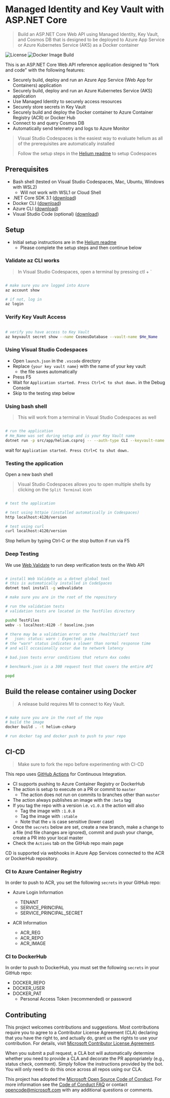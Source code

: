 # Managed Identity and Key Vault with ASP.NET Core

> Build an ASP.NET Core Web API using Managed Identity, Key Vault, and Cosmos DB that is designed to be deployed to Azure App Service or Azure Kubernetes Service (AKS) as a Docker container

![License](https://img.shields.io/badge/license-MIT-green.svg)
![Docker Image Build](https://github.com/retaildevcrews/helium-csharp/workflows/Docker%20Image%20Build/badge.svg)

This is an ASP.NET Core Web API reference application designed to "fork and code" with the following features:

- Securely build, deploy and run an Azure App Service (Web App for Containers) application
- Securely build, deploy and run an Azure Kubernetes Service (AKS) application
- Use Managed Identity to securely access resources
- Securely store secrets in Key Vault
- Securely build and deploy the Docker container to Azure Container Registry (ACR) or Docker Hub
- Connect to and query Cosmos DB
- Automatically send telemetry and logs to Azure Monitor

> Visual Studio Codespaces is the easiest way to evaluate helium as all of the prerequisites are automatically installed
>
> Follow the setup steps in the [Helium readme](https://github.com/retaildevcrews/helium) to setup Codespaces

## Prerequisites

- Bash shell (tested on Visual Studio Codespaces, Mac, Ubuntu, Windows with WSL2)
  - Will not work with WSL1 or Cloud Shell
- .NET Core SDK 3.1 ([download](https://dotnet.microsoft.com/download))
- Docker CLI ([download](https://docs.docker.com/install/))
- Azure CLI ([download](https://docs.microsoft.com/en-us/cli/azure/install-azure-cli?view=azure-cli-latest))
- Visual Studio Code (optional) ([download](https://code.visualstudio.com/download))

## Setup

- Initial setup instructions are in the [Helium readme](https://github.com/retaildevcrews/helium)
  - Please complete the setup steps and then continue below

### Validate az CLI works

> In Visual Studio Codespaces, open a terminal by pressing ctl + `

```bash

# make sure you are logged into Azure
az account show

# if not, log in
az login

```

### Verify Key Vault Access

```bash

# verify you have access to Key Vault
az keyvault secret show --name CosmosDatabase --vault-name $He_Name

```

### Using Visual Studio Codespaces

- Open `launch.json` in the `.vscode` directory
- Replace `{your key vault name}` with the name of your key vault
  - the file saves automatically
- Press F5
- Wait for `Application started. Press Ctrl+C to shut down.` in the Debug Console
- Skip to the testing step below

### Using bash shell

> This will work from a terminal in Visual Studio Codespaces as well

```bash

# run the application
# He_Name was set during setup and is your Key Vault name
dotnet run -p src/app/helium.csproj -- --auth-type CLI --keyvault-name $He_Name

```

wait for `Application started. Press Ctrl+C to shut down.`

### Testing the application

Open a new bash shell

> Visual Studio Codespaces allows you to open multiple shells by clicking on the `Split Terminal` icon

```bash

# test the application

# test using httpie (installed automatically in Codespaces)
http localhost:4120/version

# test using curl
curl localhost:4120/version

```

Stop helium by typing Ctrl-C or the stop button if run via F5

### Deep Testing

We use [Web Validate](https://github.com/retaildevcrews/webvalidate) to run deep verification tests on the Web API

```bash

# install Web Validate as a dotnet global tool
# this is automatically installed in CodeSpaces
dotnet tool install -g webvalidate

# make sure you are in the root of the repository

# run the validation tests
# validation tests are located in the TestFiles directory

pushd TestFiles
webv -s localhost:4120 -f baseline.json

# there may be a validation error on the /healthz/ietf test
#   json: status: warn : Expected: pass
# the "warn" status indicates a slower than normal response time
# and will occasionally occur due to network latency

# bad.json tests error conditions that return 4xx codes

# benchmark.json is a 300 request test that covers the entire API

popd

```

## Build the release container using Docker

> A release build requires MI to connect to Key Vault.

```bash

# make sure you are in the root of the repo
# build the image
docker build . -t helium-csharp

# run docker tag and docker push to push to your repo

```

## CI-CD

> Make sure to fork the repo before experimenting with CI-CD

This repo uses [GitHub Actions](.github/workflows/dockerCI.yaml) for Continuous Integration.

- CI supports pushing to Azure Container Registry or DockerHub
- The action is setup to execute on a PR or commit to ```master```
  - The action does not run on commits to branches other than ```master```
- The action always publishes an image with the ```:beta``` tag
- If you tag the repo with a version i.e. ```v1.0.8``` the action will also
  - Tag the image with ```:1.0.8```
  - Tag the image with ```:stable```
  - Note that the ```v``` is case sensitive (lower case)
- Once the `secrets` below are set, create a new branch, make a change to a file (md file changes are ignored), commit and push your change, create a PR into your local master
- Check the `Actions` tab on the GitHub repo main page

CD is supported via webhooks in Azure App Services connected to the ACR or DockerHub repository.

### CI to Azure Container Registry

In order to push to ACR, you set the following `secrets` in your GitHub repo:

- Azure Login Information
  - TENANT
  - SERVICE_PRINCIPAL
  - SERVICE_PRINCIPAL_SECRET

- ACR Information
  - ACR_REG
  - ACR_REPO
  - ACR_IMAGE

### CI to DockerHub

In order to push to DockerHub, you must set the following `secrets` in your GitHub repo:

- DOCKER_REPO
- DOCKER_USER
- DOCKER_PAT
  - Personal Access Token (recommended) or password

## Contributing

This project welcomes contributions and suggestions. Most contributions require you to agree to a
Contributor License Agreement (CLA) declaring that you have the right to, and actually do, grant us
the rights to use your contribution. For details, visit [Microsoft Contributor License Agreement](https://cla.opensource.microsoft.com).

When you submit a pull request, a CLA bot will automatically determine whether you need to provide
a CLA and decorate the PR appropriately (e.g., status check, comment). Simply follow the instructions
provided by the bot. You will only need to do this once across all repos using our CLA.

This project has adopted the [Microsoft Open Source Code of Conduct](https://opensource.microsoft.com/codeofconduct/).
For more information see the [Code of Conduct FAQ](https://opensource.microsoft.com/codeofconduct/faq/) or
contact [opencode@microsoft.com](mailto:opencode@microsoft.com) with any additional questions or comments.
